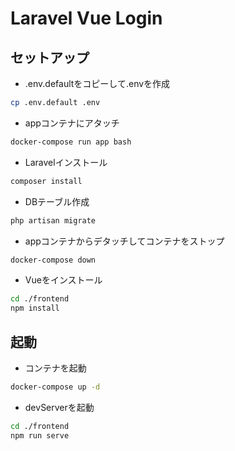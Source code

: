# Laravel Vue Login

## セットアップ

- .env.defaultをコピーして.envを作成

```sh
cp .env.default .env
```

- appコンテナにアタッチ

```sh
docker-compose run app bash
```

- Laravelインストール

```sh
composer install
```

- DBテーブル作成

```sh
php artisan migrate
```

- appコンテナからデタッチしてコンテナをストップ

```sh
docker-compose down
```

- Vueをインストール

```sh
cd ./frontend
npm install
```

## 起動

- コンテナを起動

```sh
docker-compose up -d
```

- devServerを起動

```sh
cd ./frontend
npm run serve
```

